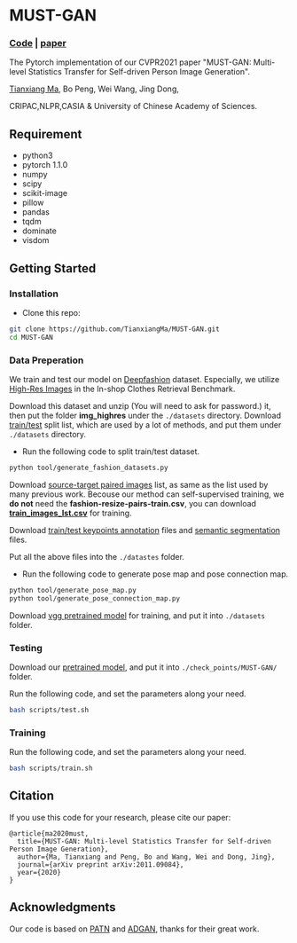 # MUST-GAN

### [Code](https://github.com/TianxiangMa/MUST-GAN) | [paper](https://arxiv.org/pdf/2011.09084.pdf)

The Pytorch implementation of our CVPR2021 paper "MUST-GAN: Multi-level Statistics Transfer for Self-driven Person Image Generation".
 
[Tianxiang Ma](https://tianxiangma.github.io/), Bo Peng, Wei Wang, Jing Dong,

CRIPAC,NLPR,CASIA & University of Chinese Academy of Sciences.


## Requirement
* python3
* pytorch 1.1.0
* numpy
* scipy
* scikit-image
* pillow
* pandas
* tqdm
* dominate
* visdom


## Getting Started

### Installation

- Clone this repo:
```bash
git clone https://github.com/TianxiangMa/MUST-GAN.git
cd MUST-GAN
```

### Data Preperation
We train and test our model on [Deepfashion](http://mmlab.ie.cuhk.edu.hk/projects/DeepFashion/InShopRetrieval.html) dataset. Especially, we utilize [High-Res Images](https://drive.google.com/drive/folders/0B7EVK8r0v71pYkd5TzBiclMzR00?resourcekey=0-fsjVShvqXP2517KnwaZ0zw) in the In-shop Clothes Retrieval Benchmark.



Download this dataset and unzip (You will need to ask for password.) it, then put the folder **img_highres** under the `./datasets` directory. Download [train/test](https://drive.google.com/drive/folders/15xOoAJaVSMq09ln4NVcoeT_thJJ5vPio?usp=sharing) split list, which are used by a lot of methods, and put them under `./datasets` directory.
- Run the following code to split train/test dataset.
```bash
python tool/generate_fashion_datasets.py
```

Download [source-target paired images](https://drive.google.com/drive/folders/1DLnjVsts1xNPbPGHPCth97--SPgVAdyy?usp=sharing) list, as same as the list used by many previous work.
Becouse our method can self-supervised training, we **do not** need the **fashion-resize-pairs-train.csv**, you can download [**train_images_lst.csv**](https://drive.google.com/drive/folders/1DLnjVsts1xNPbPGHPCth97--SPgVAdyy?usp=sharing) for training.

Download [train/test keypoints annotation](https://drive.google.com/drive/folders/1cIxnfS7loVhj8cbv8dELMI68AZuJDW-J?usp=sharing) files and [semantic segmentation](https://drive.google.com/drive/folders/1c_rJtaAVY6cUAvFGoBicNzETPwlR_q8d?usp=sharing) files.

Put all the above files into the `./datastes` folder.

- Run the following code to generate pose map and pose connection map.
```bash
python tool/generate_pose_map.py
python tool/generate_pose_connection_map.py
```

Download [vgg pretrained model](https://drive.google.com/drive/folders/1ZOnHhY-24JrRdk1HMCp3Ho1Ll1Zr0VL4?usp=sharing) for training, and put it into `./datasets` folder.

### Testing
Download our [pretrained model](https://drive.google.com/drive/folders/1NQM3LxvD0RPgrNdwL474keByKOtPezFh?usp=sharing), and put it into `./check_points/MUST-GAN/` folder.

Run the following code, and set the parameters along your need.
```bash
bash scripts/test.sh
```

### Training
Run the following code, and set the parameters along your need.
```bash
bash scripts/train.sh
```

## Citation
If you use this code for your research, please cite our paper:

```
@article{ma2020must,
  title={MUST-GAN: Multi-level Statistics Transfer for Self-driven Person Image Generation},
  author={Ma, Tianxiang and Peng, Bo and Wang, Wei and Dong, Jing},
  journal={arXiv preprint arXiv:2011.09084},
  year={2020}
}
```


## Acknowledgments
Our code is based on [PATN](https://github.com/tengteng95/Pose-Transfer) and [ADGAN](https://github.com/menyifang/ADGAN), thanks for their great work.

